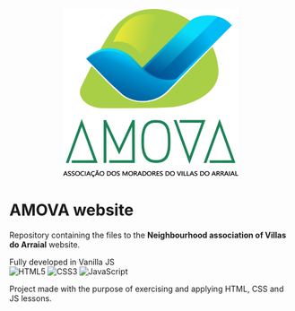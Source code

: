 <!-- ![AMOVA logo](img/Amova_logo_complete.png) -->
<p align="center">
  <img alt="AMOVA logo" height="300" src="img/Amova_logo_complete.png">
</p>

# AMOVA website

Repository containing the files to the **Neighbourhood association of Villas do Arraial** website.

Fully developed in Vanilla JS<br>
![HTML5](https://img.shields.io/badge/html5-%23E34F26.svg?style=for-the-badge&logo=html5&logoColor=white)
![CSS3](https://img.shields.io/badge/css3-%231572B6.svg?style=for-the-badge&logo=css3&logoColor=white)
![JavaScript](https://img.shields.io/badge/javascript-%23323330.svg?style=for-the-badge&logo=javascript&logoColor=%23F7DF1E)


Project made with the purpose of exercising and applying HTML, CSS and JS lessons.

